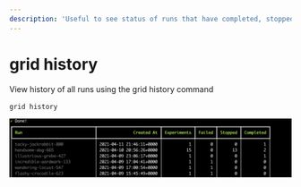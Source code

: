 ```yaml
---
description: 'Useful to see status of runs that have completed, stopped or failed'
---
```


# grid history

View history of all runs using the grid history command

```text
grid history
```

![](/images/cli/grid-history.png)

